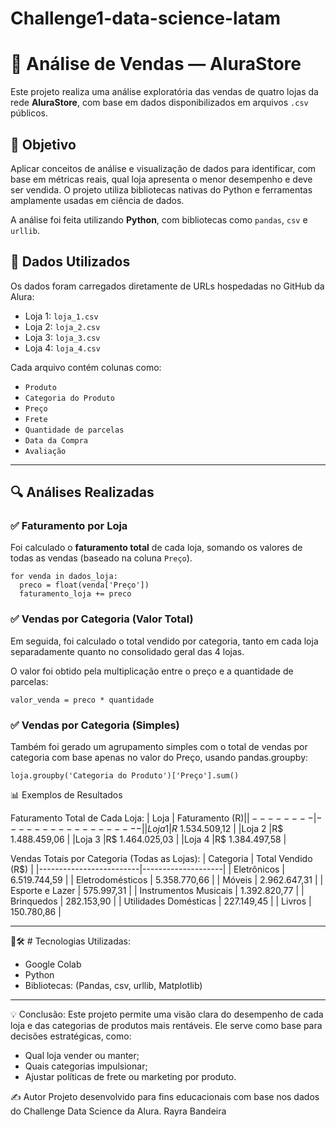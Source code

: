 # Challenge1-data-science-latam

# 🛒 Análise de Vendas — AluraStore
Este projeto realiza uma análise exploratória das vendas de quatro lojas da rede **AluraStore**,
com base em dados disponibilizados em arquivos `.csv` públicos.

## 🚀 Objetivo

Aplicar conceitos de análise e visualização de dados para identificar, com base em métricas reais, qual loja apresenta o menor desempenho e deve ser vendida. O projeto utiliza bibliotecas nativas do Python e ferramentas amplamente usadas em ciência de dados.

A análise foi feita utilizando **Python**, com bibliotecas como `pandas`, `csv` e `urllib`.

## 📁 Dados Utilizados

Os dados foram carregados diretamente de URLs hospedadas no GitHub da Alura:

- Loja 1: `loja_1.csv`
- Loja 2: `loja_2.csv`
- Loja 3: `loja_3.csv`
- Loja 4: `loja_4.csv`
  
Cada arquivo contém colunas como:

- `Produto`
- `Categoria do Produto`
- `Preço`
- `Frete`
- `Quantidade de parcelas`
- `Data da Compra`
- `Avaliação`
---
## 🔍 Análises Realizadas

### ✅ Faturamento por Loja

Foi calculado o **faturamento total** de cada loja, somando os valores de todas as vendas (baseado na coluna `Preço`).
````
for venda in dados_loja:
  preco = float(venda['Preço'])
  faturamento_loja += preco
````

### ✅ Vendas por Categoria (Valor Total)
Em seguida, foi calculado o total vendido por categoria, tanto em cada loja separadamente quanto no consolidado geral das 4 lojas.

O valor foi obtido pela multiplicação entre o preço e a quantidade de parcelas:
```
valor_venda = preco * quantidade
```

### ✅ Vendas por Categoria (Simples)
Também foi gerado um agrupamento simples com o total de vendas por categoria com base apenas no valor do Preço, usando pandas.groupby:
```
loja.groupby('Categoria do Produto')['Preço'].sum()
```

📊 Exemplos de Resultados

Faturamento Total de Cada Loja:
|  Loja  | Faturamento (R$) |
|--------|------------------|
|Loja 1  |R$ 1.534.509,12   |
|Loja 2	 |R$ 1.488.459,06   |
|Loja 3	 |R$ 1.464.025,03   |
|Loja 4  |R$ 1.384.497,58   |


Vendas Totais por Categoria (Todas as Lojas):
| Categoria               | Total Vendido (R$) |
|-------------------------|--------------------|
| Eletrônicos             | 6.519.744,59       |
| Eletrodomésticos        | 5.358.770,66       |
| Móveis                  | 2.962.647,31       |
| Esporte e Lazer         | 575.997,31         |
| Instrumentos Musicais   | 1.392.820,77       |
| Brinquedos              | 282.153,90         |
| Utilidades Domésticas   | 227.149,45         |
| Livros                  | 150.780,86         |

---

📌🛠️ #  Tecnologias Utilizadas:
- Google Colab
- Python
- Bibliotecas: (Pandas, csv, urllib, Matplotlib)
  
---

💡 Conclusão:
Este projeto permite uma visão clara do desempenho de cada loja e das categorias de produtos mais rentáveis. Ele serve como base para decisões estratégicas, como:

- Qual loja vender ou manter;
- Quais categorias impulsionar;
- Ajustar políticas de frete ou marketing por produto.

✍️ Autor
Projeto desenvolvido para fins educacionais com base nos dados do Challenge Data Science da Alura.
Rayra Bandeira
